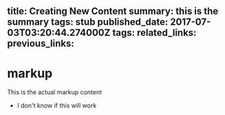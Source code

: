 title: Creating New Content
summary: this is the summary 
tags: stub
published_date: 2017-07-03T03:20:44.274000Z 
tags:
related_links: 
previous_links: 
---
# markup
This is the actual markup content

* I don't know if this will work 
